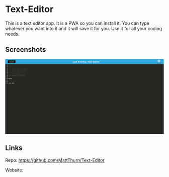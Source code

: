 # Text-Editor

This is a text editor app. It is a PWA so you can install it. You can type whatever you want into it and it will save it for you. Use it for all your coding needs.

## Screenshots

![app picture](./jatepreview.png)

## Links

Repo: https://github.com/MattThurn/Text-Editor

Website:
